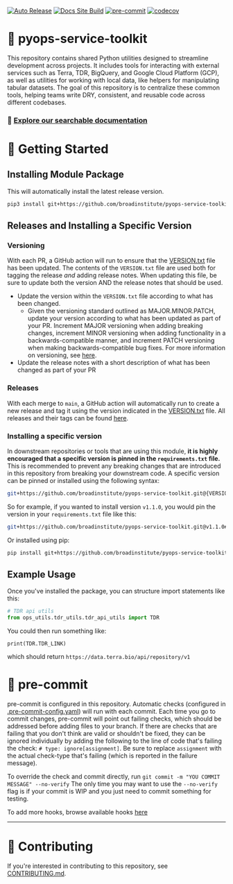 [![Auto Release](https://github.com/broadinstitute/pyops-service-toolkit/actions/workflows/auto-release.yml/badge.svg)](https://github.com/broadinstitute/pyops-service-toolkit/actions/workflows/auto-release.yml)
[![Docs Site Build](https://github.com/broadinstitute/pyops-service-toolkit/actions/workflows/docs.yml/badge.svg)](https://github.com/broadinstitute/pyops-service-toolkit/actions/workflows/docs.yml)
[![pre-commit](https://img.shields.io/badge/pre--commit-enabled-brightgreen?logo=pre-commit)](https://github.com/pre-commit/pre-commit)
[![codecov](https://codecov.io/gh/broadinstitute/pyops-service-toolkit/graph/badge.svg?token=J2YT04WO3C)](https://app.codecov.io/gh/broadinstitute/pyops-service-toolkit/tree/main)


# 🧰 pyops-service-toolkit
This repository contains shared Python utilities designed to streamline development across projects. It includes tools
for interacting with external services such as Terra, TDR, BigQuery, and Google Cloud Platform (GCP), as well as
utilities for working with local data, like helpers for manipulating tabular datasets. The goal of this repository is
to centralize these common tools, helping teams write DRY, consistent, and reusable code across different codebases.

### 🔗 [Explore our searchable documentation](https://broadinstitute.github.io/pyops-service-toolkit/ops_utils.html)


# 🚀 Getting Started
## Installing Module Package
This will automatically install the latest release version.
``` sh
pip3 install git+https://github.com/broadinstitute/pyops-service-toolkit.git#egg=pyops-service-toolkit
```

## Releases and Installing a Specific Version

### Versioning

With each PR, a GitHub action will run to ensure that the [VERSION.txt](VERSION.txt) file has been updated. The
contents of the `VERSION.txt` file are used both for tagging the release _and_ adding release notes. When updating
this file, be sure to update both the version AND the release notes that should be used.

* Update the version within the `VERSION.txt` file according to what has been changed.
  * Given the versioning standard outlined as MAJOR.MINOR.PATCH, update your version according to what has been updated
  as part of your PR. Increment MAJOR versioning when adding breaking changes, increment MINOR versioning when
  adding functionality in a backwards-compatible manner, and increment PATCH versioning when making
  backwards-compatible bug fixes. For more information on versioning, see [here](https://semver.org/).
* Update the release notes with a short description of what has been changed as part of your PR


### Releases
With each merge to `main`, a GitHub action will automatically run to create a new release and tag it using the
version indicated in the [VERSION.txt](VERSION.txt) file. All releases and their tags can be found [here](https://github.com/broadinstitute/pyops-service-toolkit/releases).

### Installing a specific version
In downstream repositories or tools that are using this module, **it is highly encouraged that a specific version is
pinned in the `requirements.txt` file.** This is recommended to prevent any breaking changes that are introduced in
this repository from breaking your downstream code. A specific version can be pinned or installed using the following syntax:

```bash
git+https://github.com/broadinstitute/pyops-service-toolkit.git@{VERSION_TAG}#egg=pyops-service-toolkit
```

So for example, if you wanted to install version `v1.1.0`, you would pin the version in your `requirements.txt` file
like this:
```bash
git+https://github.com/broadinstitute/pyops-service-toolkit.git@v1.1.0#egg=pyops-service-toolkit
```

Or installed using pip:
```bash
pip install git+https://github.com/broadinstitute/pyops-service-toolkit.git@v1.1.0#egg=pyops-service-toolkit
```

## Example Usage
Once you've installed the package, you can structure import statements like this:
``` python
# TDR api utils
from ops_utils.tdr_utils.tdr_api_utils import TDR
```

You could then run something like:
```
print(TDR.TDR_LINK)
```
which should return `https://data.terra.bio/api/repository/v1`


# 🔧 pre-commit
pre-commit is configured in this repository. Automatic checks (configured in [.pre-commit-config.yaml](.pre-commit-config.yaml))
will run with each commit. Each time you go to commit changes, pre-commit will point out failing checks, which should
be addressed before adding files to your branch. If there are checks that are failing that you don't think are valid or
shouldn't be fixed, they can be ignored individually by adding the following to the line of code that's failing
the check: `# type: ignore[assignment]`. Be sure to replace `assignment` with the actual check-type that's failing
(which is reported in the failure message).

To override the check and commit directly, run `git commit -m "YOU COMMIT MESSAGE" --no-verify`
The only time you may want to use the `--no-verify` flag is if your commit is WIP and you just need to commit
something for testing.

To add more hooks, browse available hooks [here](https://pre-commit.com/hooks.html)


---

# 🤝 Contributing
If you're interested in contributing to this repository, see [CONTRIBUTING.md](CONTRIBUTING.md).
